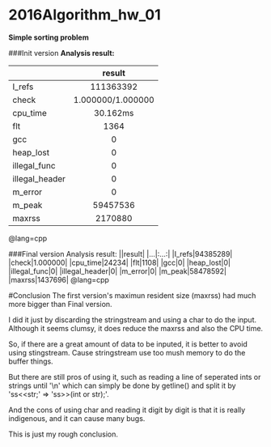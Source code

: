 # 2016Algorithm_hw_01
**Simple sorting problem**

###Init version
**Analysis result:**

||result|
|------| :--------: |
|I_refs|111363392|
|check |1.000000/1.000000|
|cpu_time|30.162ms|
|flt|1364|
|gcc|0|
|heap_lost|0|
|illegal_func|0|
|illegal_header|0|
|m_error|0|
|m_peak|59457536|
|maxrss|2170880|
@lang=cpp

###Final version
Analysis result:
||result|
|...|:...:|
|I_refs|94385289|
|check|1.000000|
|cpu_time|24234|
|flt|1108|
|gcc|0|
|heap_lost|0|
|illegal_func|0|
|illegal_header|0|
|m_error|0|
|m_peak|58478592|
|maxrss|1437696|
@lang=cpp

#Conclusion
The first version's maximun resident size (maxrss) had much more bigger than Final version.

I did it just by discarding the stringstream and using a char to do the input.  Although it seems clumsy, it does reduce the maxrss and also the CPU time.

So, if there are a great amount of data to be inputed, it is better to avoid using stingstream.   Cause stringstream use too mush memory to do the buffer things.

But there are still pros of using it, such as reading a line of seperated ints or strings until '\n' which can simply be done by getline() and split it by 'ss<<str;' => 'ss>>(int or str);'.

And the cons of using char and reading it digit by digit is that it is really indigenous, and it can cause many bugs.

This is just my rough conclusion.


